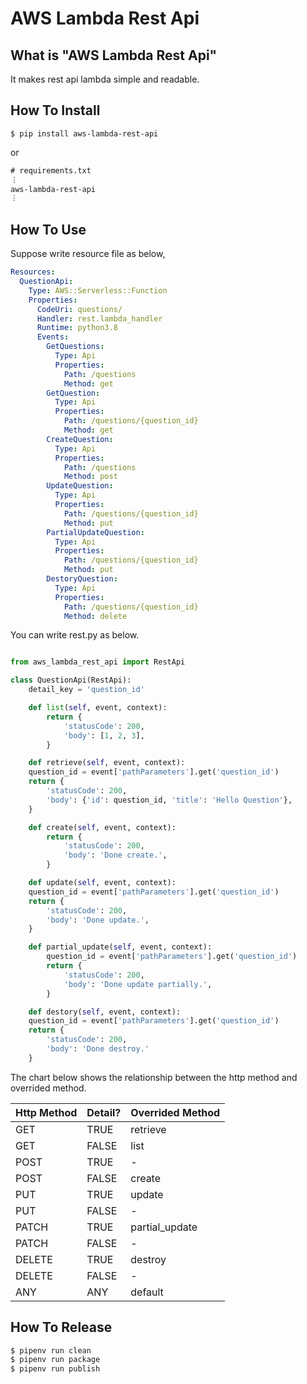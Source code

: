 # AWS Lambda Rest Api

## What is "AWS Lambda Rest Api"
It makes rest api lambda simple and readable.

## How To Install

```shell
$ pip install aws-lambda-rest-api
```

or 

```txt
# requirements.txt
︙
aws-lambda-rest-api
︙
```

## How To Use

Suppose write resource file as below,

```yaml
Resources:
  QuestionApi:
    Type: AWS::Serverless::Function
    Properties:
      CodeUri: questions/
      Handler: rest.lambda_handler
      Runtime: python3.8
      Events:
        GetQuestions:
          Type: Api
          Properties:
            Path: /questions
            Method: get
        GetQuestion:
          Type: Api
          Properties:
            Path: /questions/{question_id}
            Method: get
        CreateQuestion:
          Type: Api
          Properties:
            Path: /questions
            Method: post
        UpdateQuestion:
          Type: Api
          Properties:
            Path: /questions/{question_id}
            Method: put
        PartialUpdateQuestion:
          Type: Api
          Properties:
            Path: /questions/{question_id}
            Method: put
        DestoryQuestion:
          Type: Api
          Properties:
            Path: /questions/{question_id}
            Method: delete
```

You can write rest.py as below.

```python

from aws_lambda_rest_api import RestApi

class QuestionApi(RestApi):
    detail_key = 'question_id'

    def list(self, event, context):
        return {
            'statusCode': 200,
            'body': [1, 2, 3],
        }

    def retrieve(self, event, context):
    question_id = event['pathParameters'].get('question_id')
    return {
        'statusCode': 200,
        'body': {'id': question_id, 'title': 'Hello Question'},
    }

    def create(self, event, context):
        return {
            'statusCode': 200,
            'body': 'Done create.',
        }

    def update(self, event, context):
    question_id = event['pathParameters'].get('question_id')
    return {
        'statusCode': 200,
        'body': 'Done update.',
    }

    def partial_update(self, event, context):
        question_id = event['pathParameters'].get('question_id')
        return {
            'statusCode': 200,
            'body': 'Done update partially.',
        }

    def destory(self, event, context):
    question_id = event['pathParameters'].get('question_id')
    return {
        'statusCode': 200,
        'body': 'Done destroy.'
    }


```

The chart below shows the relationship between the http method and overrided method.

|Http Method|Detail?|Overrided Method|
|:----|:----|:----|
|GET|TRUE|retrieve|
|GET|FALSE|list|
|POST|TRUE|-|
|POST|FALSE|create|
|PUT|TRUE|update|
|PUT|FALSE|-|
|PATCH|TRUE|partial_update|
|PATCH|FALSE|-|
|DELETE|TRUE|destroy|
|DELETE|FALSE|-|
|ANY|ANY|default|


## How To Release

```python
$ pipenv run clean
$ pipenv run package
$ pipenv run publish
```